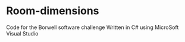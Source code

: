# Room-dimensions
Code for the Borwell software challenge
Written in C# using MicroSoft Visual Studio 
